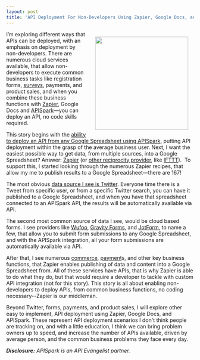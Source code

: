 ```yaml
---
layout: post
title: 'API Deployment For Non-Developers Using Zapier, Google Docs, and APISpark'
---
```

<p><img style="padding: 15px;" src="https://s3.amazonaws.com/kinlane-productions/api-evangelist/zapier-google-docs-api-spark.png" alt="" width="250" align="right" /></p>
<p>I&rsquo;m exploring different ways that APIs can be deployed, with an emphasis on deployment by non-developers. There are numerous cloud services available, that allow non-developers to execute common business tasks like registration forms, <a href="https://zapier.com/zapbook/surveymonkey/google-docs/18382/surveymonkey-new-response-to-google-docs-create-spreadsheet-row/">surveys</a>, payments, and product sales, and when you combine these business functions with <a href="https://zapier.com/app/dashboard">Zapier</a>, Google Docs and <a href="https://apispark.com/">APISpark</a>&mdash;you can deploy an API, no code skills required.</p>
<p>This story begins with the <a href="http://apievangelist.com/2014/06/30/deploy-an-api-from-a-google-spreadsheet-using-apispark/">ability to deploy an API from any Google Spreadsheet using APISpark</a>, putting API deployment within the grasp of the average business user. Next, I want the easiest possible way to get data, from multiple sources, into a Google Spreadsheet? Answer: <a href="https://zapier.com/app/dashboard">Zapier</a> (or <a href="http://reciprocity.apievangelist.com/companies.html">other reciprocity provider</a>, like <a href="https://ifttt.com/">IFTTT</a>). &nbsp;To support this, I started looking through the numerous Zapier recipes, that allow my me to publish results to a Google Spreadsheet&mdash;there are 167!</p>
<p>The most obvious <a href="https://zapier.com/zapbook/twitter/google-docs/4396/add-tweets-to-google-docs-row/">data source I see is Twitter</a>. Everyone time there is a Tweet from specific user, or from a specific Twitter search, you can have it published to a Google Spreadsheet, and when you have that spreadsheet connected to an APISpark API, the results will be automatically available via API.</p>
<p>The second most common source of data I see, would be cloud based forms. I see providers like <a href="https://zapier.com/zapbook/wufoo/google-docs/4905/save-wufoo-entry-to-google-docs-row/">Wufoo</a>, <a href="https://zapier.com/zapbook/gravity-forms/google-docs/16647/save-gravity-forms-submission-to-google-spreadsheet/">Gravity Forms</a>, and <a href="https://zapier.com/zapbook/jotform/google-docs/3379/add-jotform-submission-to-google-docs-row/">JotForm</a>, to name a few, that allow you to submit form submissions to any Google Spreadsheet, and with the APISpark integration, all your form submissions are automatically available via API.</p>
<p>After that, I see numerous <a href="https://zapier.com/zapbook/woocommerce/google-docs/23762/woocommerce-new-order-to-google-docs-create-spreadsheet-row/">commerce</a>, <a href="https://zapier.com/zapbook/paypal/google-docs/1421/add-paypal-sales-google-docs-spreadsheet-row/">payment</a>s, and other key business functions, that Zapier enables publishing of data and content into a Google Spreadsheet from. All of these services have APIs, that is why Zapier is able to do what they do, but that would require a developer to tackle with custom API integration (not for this story). This story is all about enabling non-developers to deploy APIs, from common business functions, no coding necessary--Zapier is our middleman.</p>
<p>Beyond Twitter, forms, payments, and product sales, I will explore other easy to implement, API deployment using Zapier, Google Docs, and APISpark. These represent API deployment scenarios I don't think people are tracking on, and with a little education, I think we can bring problem owners up to speed, and increase the number of APIs available, driven by average person, and the common business problems they face every day.</p>
<p><em><strong>Disclosure:</strong> APISpark is an API Evangelist partner.</em></p>